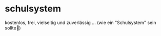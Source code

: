 # schulsystem
kostenlos, frei, vielseitig und zuverlässig ...  (wie ein "Schulsystem" sein sollte🤨)
